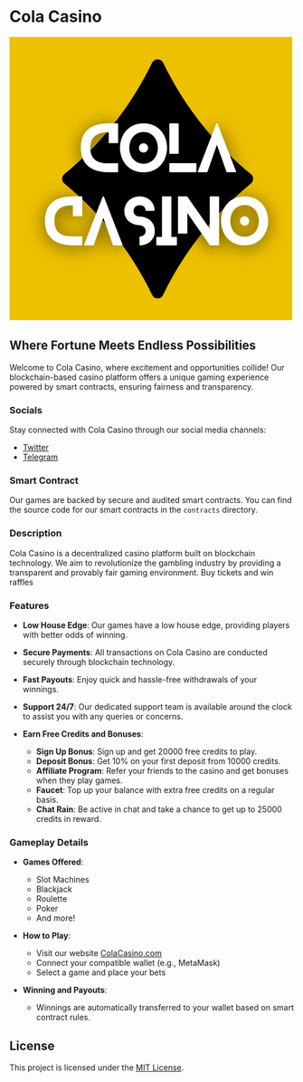 # Cola Casino

![Cola Casino Logo](./images/logo.png)

## Where Fortune Meets Endless Possibilities

Welcome to Cola Casino, where excitement and opportunities collide! Our blockchain-based casino platform offers a unique gaming experience powered by smart contracts, ensuring fairness and transparency.

### Socials

Stay connected with Cola Casino through our social media channels:

- [Twitter](https://twitter.com/colacasino)
- [Telegram](https://telegram.me/colacasino)

### Smart Contract

Our games are backed by secure and audited smart contracts. You can find the source code for our smart contracts in the `contracts` directory.

### Description

Cola Casino is a decentralized casino platform built on blockchain technology. We aim to revolutionize the gambling industry by providing a transparent and provably fair gaming environment.
Buy tickets and win raffles

### Features

- **Low House Edge**: Our games have a low house edge, providing players with better odds of winning.

- **Secure Payments**: All transactions on Cola Casino are conducted securely through blockchain technology.

- **Fast Payouts**: Enjoy quick and hassle-free withdrawals of your winnings.

- **Support 24/7**: Our dedicated support team is available around the clock to assist you with any queries or concerns.

- **Earn Free Credits and Bonuses**:
  - **Sign Up Bonus**: Sign up and get 20000 free credits to play.
  - **Deposit Bonus**: Get 10% on your first deposit from 10000 credits.
  - **Affiliate Program**: Refer your friends to the casino and get bonuses when they play games.
  - **Faucet**: Top up your balance with extra free credits on a regular basis.
  - **Chat Rain**: Be active in chat and take a chance to get up to 25000 credits in reward.


### Gameplay Details

- **Games Offered**: 
  - Slot Machines
  - Blackjack
  - Roulette
  - Poker
  - And more!

- **How to Play**:
  - Visit our website [ColaCasino.com](https://www.colacasino.com)
  - Connect your compatible wallet (e.g., MetaMask)
  - Select a game and place your bets

- **Winning and Payouts**:
  - Winnings are automatically transferred to your wallet based on smart contract rules.

## License

This project is licensed under the [MIT License](LICENSE).
